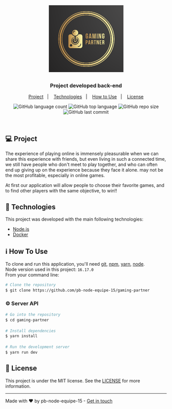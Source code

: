 <h1 align="center">
	<img alt="Logo gaming-partner" src="image.png" />
</h1>

<h3 align="center">
  Project developed back-end
</h3>

<p align="center">
  <a href="#-project">Project</a>&nbsp;&nbsp;&nbsp;|&nbsp;&nbsp;&nbsp;
  <a href="#-technologies">Technologies</a>&nbsp;&nbsp;&nbsp;|&nbsp;&nbsp;&nbsp;
  <a href="#-how-to-use">How to Use</a>&nbsp;&nbsp;&nbsp;|&nbsp;&nbsp;&nbsp;
  <a href="#-license">License</a>
</p>

<p align="center">
  <img alt="GitHub language count" src="https://img.shields.io/github/languages/count/pb-node-equipe-15/gaming-partner">

  <img alt="GitHub top language" src="https://img.shields.io/github/languages/top/pb-node-equipe-15/gaming-partner">

  <img alt="GitHub repo size" src="https://img.shields.io/github/repo-size/pb-node-equipe-15/gaming-partner">

  <img alt="GitHub last commit" src="https://img.shields.io/github/last-commit/pb-node-equipe-15/gaming-partner">

</p>

<br/>

## 💻 Project

The experience of playing online is immensely pleasurable when we can share this experience with friends, but even living in such a connected time, we still have people who don't meet to play together, and who can often end up giving up on the experience because they face it alone. may not be the most profitable, especially in online games.


At first our application will allow people to choose their favorite games, and to find other players with the same objective, to win!!

## 🚀 Technologies

This project was developed with the main following technologies:

- [Node.js](https://nodejs.org/en/)
- [Docker](https://docs.docker.com)

## ℹ️ How To Use

To clone and run this application, you'll need [git](https://git-scm.com), [npm](https://www.npmjs.com/), [yarn](https://classic.yarnpkg.com/lang/en/docs/), [node](https://nodejs.org/en/). 
<br/>Node version used in this project: `16.17.0`
<br/>From your command line:

```bash
# Clone the repository
$ git clone https://github.com/pb-node-equipe-15/gaming-partner
```

### ⚙️ Server API

```bash
# Go into the repository
$ cd gaming-partner

# Install dependencies
$ yarn install

# Run the development server
$ yarn run dev

```

## 📝 License

This project is under the MIT license. See the [LICENSE](LICENSE.md) for more information.

---

Made with ♥ by pb-node-equipe-15 - [Get in touch](https://github.com/pb-node-equipe-15)
